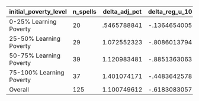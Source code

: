 initial_poverty_level|n_spells|delta_adj_pct|delta_reg_u_10|delta_reg_u_20|delta_reg_u_30|delta_reg_u_40|delta_reg_u_50|delta_reg_u_60|delta_reg_u_70|delta_reg_u_80|delta_reg_u_90
---|---|---|---|---|---|---|---|---|---|---|---
0-25% Learning Poverty|20|.5465788841|-.1364654005|.0109704137|.0915019959|.206557557|.4386979938|.6443479061|.7828226089|1.127651453|1.528926611
25-50% Learning Poverty|29|1.072552323|-.8086013794|-.4284122884|-.1443696022|.1183042526|.9230068922|1.46018219|1.92885232|3.189684629|3.626690865
50-75% Learning Poverty|39|1.120983481|-.8851363063|-.4957745969|-.0854110718|.253344208|.603603363|.9023186564|1.203983307|2.141991138|4.573683262
75-100% Learning Poverty|37|1.401074171|-.4483642578|-.0896492004|.0972191915|.4183235168|.6527267694|1.345901489|1.657662988|2.687920809|4.478055477
Overall|125|1.100749612|-.6183083057|-.2788542211|-.0167248026|.2633629441|.6658606529|1.121768236|1.439056396|2.384356976|3.83851409

